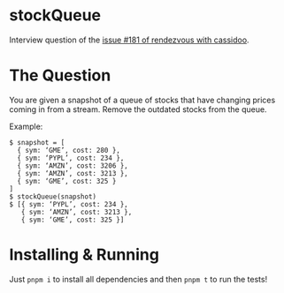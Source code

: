 # stockQueue

Interview question of the [issue #181 of rendezvous with cassidoo](https://buttondown.email/cassidoo/archive/the-most-certain-sign-of-wisdom-is-cheerfulness/).

# The Question

You are given a snapshot of a queue of stocks that have changing prices coming in from a stream. Remove the outdated stocks from the queue.

Example:
```
$ snapshot = [
  { sym: ‘GME’, cost: 280 },
  { sym: ‘PYPL’, cost: 234 },
  { sym: ‘AMZN’, cost: 3206 },
  { sym: ‘AMZN’, cost: 3213 },
  { sym: ‘GME’, cost: 325 }
]
$ stockQueue(snapshot)
$ [{ sym: ‘PYPL’, cost: 234 },
   { sym: ‘AMZN’, cost: 3213 },
   { sym: ‘GME’, cost: 325 }]
```

# Installing & Running

Just `pnpm i` to install all dependencies and then `pnpm t` to run the tests!
